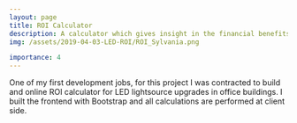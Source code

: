 ```yaml
---
layout: page
title: ROI Calculator
description: A calculator which gives insight in the financial benefits of upgrading to LED lights in office buildings.
img: /assets/2019-04-03-LED-ROI/ROI_Sylvania.png

importance: 4
---
```


One of my first development jobs, for this project I was contracted to build and online ROI calculator for LED lightsource upgrades in office buildings. I built the frontend with Bootstrap and all calculations are performed at client side. 


<div class="row">
    <div class="col-sm mt-3 mt-md-0">
        <img class="img-fluid rounded z-depth-1" src="{{ '/assets/2019-04-03-LED-ROI/ROI_Sylvania_overview.png' | relative_url }}" alt="" title="example image"/>
    </div>
</div>

